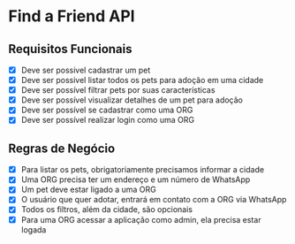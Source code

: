 # Find a Friend API

## Requisitos Funcionais
  - [X] Deve ser possivel cadastrar um pet
  - [X] Deve ser possivel listar todos os pets para adoção em uma cidade
  - [X] Deve ser possível filtrar pets por suas características
  - [X] Deve ser possível visualizar detalhes de um pet para adoção
  - [X] Deve ser possível se cadastrar como uma ORG
  - [X] Deve ser possível realizar login como uma ORG

## Regras de Negócio
  - [X] Para listar os pets, obrigatoriamente precisamos informar a cidade
  - [X] Uma ORG precisa ter um endereço e um número de WhatsApp
  - [X] Um pet deve estar ligado a uma ORG
  - [X] O usuário que quer adotar, entrará em contato com a ORG via WhatsApp
  - [X] Todos os filtros, além da cidade, são opcionais
  - [X] Para uma ORG acessar a aplicação como admin, ela precisa estar logada